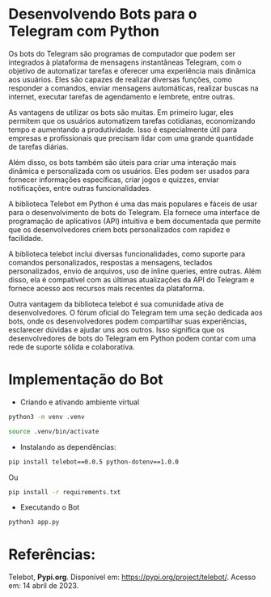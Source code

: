 # Desenvolvendo Bots para o Telegram com Python

Os bots do Telegram são programas de computador que podem ser integrados à plataforma de mensagens instantâneas Telegram, com o objetivo de automatizar tarefas e oferecer uma experiência mais dinâmica aos usuários. Eles são capazes de realizar diversas funções, como responder a comandos, enviar mensagens automáticas, realizar buscas na internet, executar tarefas de agendamento e lembrete, entre outras.

As vantagens de utilizar os bots são muitas. Em primeiro lugar, eles permitem que os usuários automatizem tarefas cotidianas, economizando tempo e aumentando a produtividade. Isso é especialmente útil para empresas e profissionais que precisam lidar com uma grande quantidade de tarefas diárias.

Além disso, os bots também são úteis para criar uma interação mais dinâmica e personalizada com os usuários. Eles podem ser usados para fornecer informações específicas, criar jogos e quizzes, enviar notificações, entre outras funcionalidades.

A biblioteca Telebot em Python é uma das mais populares e fáceis de usar para o desenvolvimento de bots do Telegram. Ela fornece uma interface de programação de aplicativos (API) intuitiva e bem documentada que permite que os desenvolvedores criem bots personalizados com rapidez e facilidade.

A biblioteca telebot inclui diversas funcionalidades, como suporte para comandos personalizados, respostas a mensagens, teclados personalizados, envio de arquivos, uso de inline queries, entre outras. Além disso, ela é compatível com as últimas atualizações da API do Telegram e fornece acesso aos recursos mais recentes da plataforma.

Outra vantagem da biblioteca telebot é sua comunidade ativa de desenvolvedores. O fórum oficial do Telegram tem uma seção dedicada aos bots, onde os desenvolvedores podem compartilhar suas experiências, esclarecer dúvidas e ajudar uns aos outros. Isso significa que os desenvolvedores de bots do Telegram em Python podem contar com uma rede de suporte sólida e colaborativa.

# Implementação do Bot

- Criando e ativando ambiente virtual

```bash
python3 -m venv .venv
```

```bash
source .venv/bin/activate
```

- Instalando as dependências:

```bash
pip install telebot==0.0.5 python-dotenv==1.0.0
```

Ou 

```bash
pip install -r requirements.txt
```

- Executando o Bot

```bash
python3 app.py
```

# Referências:

Telebot, **Pypi.org**. Disponível em: <https://pypi.org/project/telebot/>. Acesso em: 14 abril de 2023.